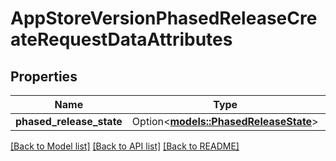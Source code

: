 # AppStoreVersionPhasedReleaseCreateRequestDataAttributes

## Properties

Name | Type | Description | Notes
------------ | ------------- | ------------- | -------------
**phased_release_state** | Option<[**models::PhasedReleaseState**](PhasedReleaseState.md)> |  | [optional]

[[Back to Model list]](../README.md#documentation-for-models) [[Back to API list]](../README.md#documentation-for-api-endpoints) [[Back to README]](../README.md)


